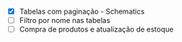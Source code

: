 - [x] Tabelas com paginação - Schematics
- [ ] Filtro por nome nas tabelas
- [ ] Compra de produtos e atualização de estoque
